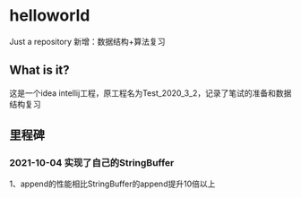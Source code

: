 # helloworld
Just a repository 新增：数据结构+算法复习

## What is it?
这是一个idea intellij工程，原工程名为Test_2020_3_2，记录了笔试的准备和数据结构复习

## 里程碑

### 2021-10-04 实现了自己的StringBuffer
1、append的性能相比StringBuffer的append提升10倍以上

